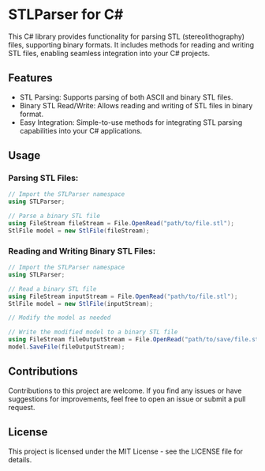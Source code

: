 # STLParser for C#
This C# library provides functionality for parsing STL (stereolithography) files, supporting binary formats. It includes methods for reading and writing STL files, enabling seamless integration into your C# projects.

## Features
* STL Parsing: Supports parsing of both ASCII and binary STL files.
* Binary STL Read/Write: Allows reading and writing of STL files in binary format.
* Easy Integration: Simple-to-use methods for integrating STL parsing capabilities into your C# applications.


## Usage
### Parsing STL Files:

```csharp
// Import the STLParser namespace
using STLParser;

// Parse a binary STL file
using FileStream fileStream = File.OpenRead("path/to/file.stl");
StlFile model = new StlFile(fileStream);
```

### Reading and Writing Binary STL Files:
```csharp
// Import the STLParser namespace
using STLParser;

// Read a binary STL file
using FileStream inputStream = File.OpenRead("path/to/file.stl");
StlFile model = new StlFile(inputStream);

// Modify the model as needed

// Write the modified model to a binary STL file
using FileStream fileOutputStream = File.OpenRead("path/to/save/file.stl");
model.SaveFile(fileOutputStream);
```

## Contributions
Contributions to this project are welcome. If you find any issues or have suggestions for improvements, feel free to open an issue or submit a pull request.

## License
This project is licensed under the MIT License - see the LICENSE file for details.
